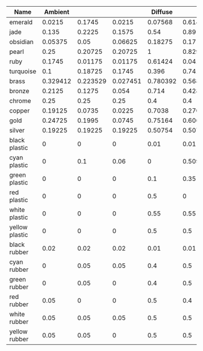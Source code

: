 | Name           | Ambient  |          |          | Diffuse  |            |            | Specular   |            |            | Shininess  |
|----------------|----------|----------|----------|----------|------------|------------|------------|------------|------------|------------|
| emerald        | 0.0215   | 0.1745   | 0.0215   | 0.07568  | 0.61424    | 0.07568    | 0.633      | 0.727811   | 0.633      | 0.6        |
| jade           | 0.135    | 0.2225   | 0.1575   | 0.54     | 0.89       | 0.63       | 0.316228   | 0.316228   | 0.316228   | 0.1        |
| obsidian       | 0.05375  | 0.05     | 0.06625  | 0.18275  | 0.17       | 0.22525    | 0.332741   | 0.328634   | 0.346435   | 0.3        |
| pearl          | 0.25     | 0.20725  | 0.20725  | 1        | 0.829      | 0.829      | 0.296648   | 0.296648   | 0.296648   | 0.088      |
| ruby           | 0.1745   | 0.01175  | 0.01175  | 0.61424  | 0.04136    | 0.04136    | 0.727811   | 0.626959   | 0.626959   | 0.6        |
| turquoise      | 0.1      | 0.18725  | 0.1745   | 0.396    | 0.74151    | 0.69102    | 0.297254   | 0.30829    | 0.306678   | 0.1        |
| brass          | 0.329412 | 0.223529 | 0.027451 | 0.780392 | 0.568627   | 0.113725   | 0.992157   | 0.941176   | 0.807843   | 0.21794872 |
| bronze         | 0.2125   | 0.1275   | 0.054    | 0.714    | 0.4284     | 0.18144    | 0.393548   | 0.271906   | 0.166721   | 0.2        |
| chrome         | 0.25     | 0.25     | 0.25     | 0.4      | 0.4        | 0.4        | 0.774597   | 0.774597   | 0.774597   | 0.6        |
| copper         | 0.19125  | 0.0735   | 0.0225   | 0.7038   | 0.27048    | 0.0828     | 0.256777   | 0.137622   | 0.086014   | 0.1        |
| gold           | 0.24725  | 0.1995   | 0.0745   | 0.75164  | 0.60648    | 0.22648    | 0.628281   | 0.555802   | 0.366065   | 0.4        |
| silver         | 0.19225  | 0.19225  | 0.19225  | 0.50754  | 0.50754    | 0.50754    | 0.508273   | 0.508273   | 0.508273   | 0.4        |
| black plastic  | 0        | 0        | 0        | 0.01     | 0.01       | 0.01       | 0.5        | 0.5        | 0.5        | 0.25       |
| cyan plastic   | 0        | 0.1      | 0.06     | 0        | 0.50980392 | 0.50980392 | 0.50196078 | 0.50196078 | 0.50196078 | 0.25       |
| green plastic  | 0        | 0        | 0        | 0.1      | 0.35       | 0.1        | 0.45       | 0.55       | 0.45       | 0.25       |
| red plastic    | 0        | 0        | 0        | 0.5      | 0          | 0          | 0.7        | 0.6        | 0.6        | 0.25       |
| white plastic  | 0        | 0        | 0        | 0.55     | 0.55       | 0.55       | 0.7        | 0.7        | 0.7        | 0.25       |
| yellow plastic | 0        | 0        | 0        | 0.5      | 0.5        | 0          | 0.6        | 0.6        | 0.5        | 0.25       |
| black rubber   | 0.02     | 0.02     | 0.02     | 0.01     | 0.01       | 0.01       | 0.4        | 0.4        | 0.4        | 0.078125   |
| cyan rubber    | 0        | 0.05     | 0.05     | 0.4      | 0.5        | 0.5        | 0.04       | 0.7        | 0.7        | 0.078125   |
| green rubber   | 0        | 0.05     | 0        | 0.4      | 0.5        | 0.4        | 0.04       | 0.7        | 0.04       | 0.078125   |
| red rubber     | 0.05     | 0        | 0        | 0.5      | 0.4        | 0.4        | 0.7        | 0.04       | 0.04       | 0.078125   |
| white rubber   | 0.05     | 0.05     | 0.05     | 0.5      | 0.5        | 0.5        | 0.7        | 0.7        | 0.7        | 0.078125   |
| yellow rubber  | 0.05     | 0.05     | 0        | 0.5      | 0.5        | 0.4        | 0.7        | 0.7        | 0.04       | 0.078125   |
